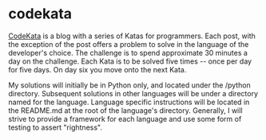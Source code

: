 # codekata

[CodeKata](http://codekata.com/) is a blog with a series of Katas for
programmers. Each post, with the exception of the post offers a problem to
solve in the language of the developer's choice. The challenge is to spend
approximate 30 minutes a day on the challenge. Each Kata is to be solved five
times -- once per day for five days. On day six you move onto the next Kata.

My solutions will initially be in Python only, and located under the /python
directory. Subsequent solutions in other languages will be under a directory
named for the language. Language specific instructions will be located in the
README.md at the root of the language's directory. Generally, I will strive to
provide a framework for each language and use some form of testing to assert
"rightness".
